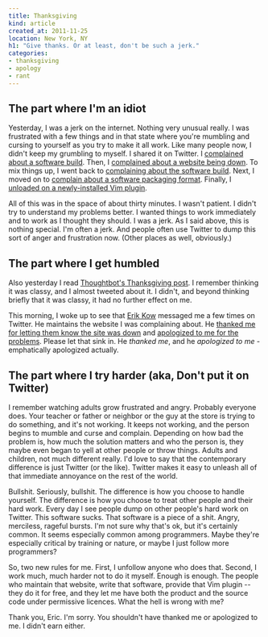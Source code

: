```yaml
---
title: Thanksgiving
kind: article
created_at: 2011-11-25
location: New York, NY
h1: "Give thanks. Or at least, don't be such a jerk."
categories:
- thanksgiving
- apology
- rant
---
```


## The part where I'm an idiot

Yesterday, I was a jerk on the internet. Nothing very unusual really. I was
frustrated with a few things and in that state where you're mumbling and
cursing to yourself as you try to make it all work. Like many people now,
I didn't keep my grumbling to myself. I shared it on Twitter. I [complained
about a software build][darcs]. Then, I [complained about a website being
down][website]. To mix things up, I went back to [complaining about the
software build][darcs2]. Next, I moved on to [complain about a software
packaging format][vimballs]. Finally, I [unloaded on a newly-installed Vim
plugin][haskellmode].

[darcs]: https://twitter.com/#!/telemachus/status/139740445352792064
[website]: https://twitter.com/#!/telemachus/status/139740914284371968
[darcs2]: https://twitter.com/#!/telemachus/status/139741326672535553
[vimballs]: https://twitter.com/#!/telemachus/status/139742981539373056
[haskellmode]: https://twitter.com/#!/telemachus/status/139746278488813568

All of this was in the space of about thirty minutes. I wasn't patient.
I didn't try to understand my problems better. I wanted things to work
immediately and to work as I thought they should. I was a jerk. As I said
above, this is nothing special. I'm often a jerk. And people often use
Twitter to dump this sort of anger and frustration now. (Other places as
well, obviously.)

## The part where I get humbled

Also yesterday I read [Thoughtbot's Thanksgiving post][tb]. I remember
thinking it was classy, and I almost tweeted about it. I didn't, and beyond
thinking briefly that it was classy, it had no further effect on me.

[tb]: http://robots.thoughtbot.com/post/13250489575/thank-you

This morning, I woke up to see that [Erik Kow][ek] messaged me a few times
on Twitter. He maintains the website I was complaining about. He [thanked me
for letting them know the site was down][t1] and [apologized to me for the
problems][t2]. Please let that sink in. He *thanked me*, and he *apologized
to me* - emphatically apologized actually.

## The part where I try harder (aka, Don't put it on Twitter)

I remember watching adults grow frustrated and angry. Probably everyone
does. Your teacher or father or neighbor or the guy at the store is trying
to do something, and it's not working. It keeps not working, and the person
begins to mumble and curse and complain. Depending on how bad the problem
is, how much the solution matters and who the person is, they maybe even
began to yell at other people or throw things. Adults and children, not
much different really. I'd love to say that the contemporary difference is
just Twitter (or the like). Twitter makes it easy to unleash all of that
immediate annoyance on the rest of the world.

Bullshit. Seriously, bullshit. The difference is how you choose to handle
yourself. The difference is how you choose to treat other people and their
hard work. Every day I see people dump on other people's hard work on
Twitter. This software sucks. That software is a piece of a shit. Angry,
merciless, rageful bursts. I'm not sure why that's ok, but it's certainly common. It
seems especially common among programmers. Maybe they're especially
critical by training or nature, or maybe I just follow more programmers?

So, two new rules for me. First, I unfollow anyone who does that. Second,
I work much, much harder not to do it myself. Enough is enough. The people
who maintain that website, write that software, provide that Vim plugin --
they do it for free, and they let me have both the product and the source
code under permissive licences. What the hell is wrong with me?

Thank you, Eric. I'm sorry. You shouldn't have thanked me or apologized to
me. I didn't earn either.

[ek]: http://erickow.com/
[t1]: https://twitter.com/#!/kowey/status/139990565105311744
[t2]: https://twitter.com/#!/kowey/status/139993216438112257
